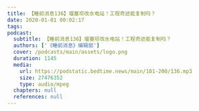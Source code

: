 ```yaml
---
title: 【睡前消息136】堰塞坝改水电站！工程奇迹能复制吗？
date: 2020-01-01 00:02:17
tags:
podcast:
  subtitle: 【睡前消息136】堰塞坝改水电站！工程奇迹能复制吗？
  authors: ['《睡前消息》编辑部']
  cover: /podcasts/main/assets/logo.png
  duration: 1145
  media:
    url: https://podstatic.bedtime.news/main/101-200/136.mp3
    size: 27476352
    type: audio/mpeg
  chapters: null
  references: null
---
```

